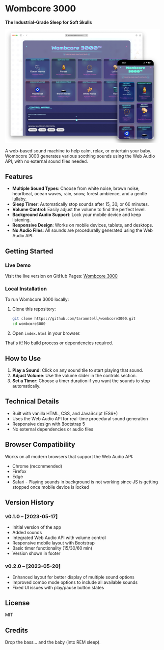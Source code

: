 # Wombcore 3000 

**The Industrial-Grade Sleep for Soft Skulls**

![wombcore](./assets/wombcorescreenshot.jpg)

A web-based sound machine to help calm, relax, or entertain your baby. Wombcore 3000 generates various soothing sounds using the Web Audio API, with no external sound files needed.

## Features

- **Multiple Sound Types**: Choose from white noise, brown noise, heartbeat, ocean waves, rain, snow, forest ambience, and a gentle lullaby.
- **Sleep Timer**: Automatically stop sounds after 15, 30, or 60 minutes.
- **Volume Control**: Easily adjust the volume to find the perfect level.
- **Background Audio Support**: Lock your mobile device and keep listening.
- **Responsive Design**: Works on mobile devices, tablets, and desktops.
- **No Audio Files**: All sounds are procedurally generated using the Web Audio API.

## Getting Started

### Live Demo

Visit the live version on GitHub Pages: [Wombcore 3000](https://taranntell.github.io/wombcore3000/)

### Local Installation

To run Wombcore 3000 locally:

1. Clone this repository:
   ```bash
   git clone https://github.com/taranntell/wombcore3000.git
   cd wombcore3000
   ```

2. Open `index.html` in your browser.

That's it! No build process or dependencies required.

## How to Use

1. **Play a Sound**: Click on any sound tile to start playing that sound.
2. **Adjust Volume**: Use the volume slider in the controls section.
3. **Set a Timer**: Choose a timer duration if you want the sounds to stop automatically.

## Technical Details

- Built with vanilla HTML, CSS, and JavaScript (ES6+)
- Uses the Web Audio API for real-time procedural sound generation
- Responsive design with Bootstrap 5
- No external dependencies or audio files

## Browser Compatibility

Works on all modern browsers that support the Web Audio API:
- Chrome (recommended)
- Firefox
- Edge
- Safari - Playing sounds in background is not working since JS is getting stopped once mobile device is locked

## Version History

### v0.1.0 – [2023-05-17]
- Initial version of the app
- Added sounds 
- Integrated Web Audio API with volume control
- Responsive mobile layout with Bootstrap
- Basic timer functionality (15/30/60 min)
- Version shown in footer

### v0.2.0 – [2023-05-20]
- Enhanced layout for better display of multiple sound options
- Improved combo mode options to include all available sounds
- Fixed UI issues with play/pause button states

## License

MIT

## Credits

Drop the bass... and the baby (into REM sleep).